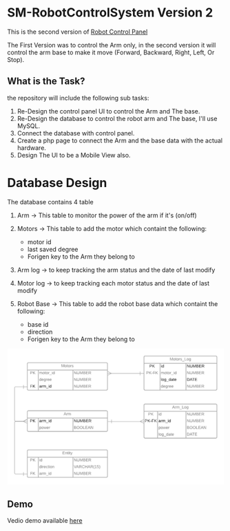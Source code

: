 # SM-RobotControlSystem Version 2
This is the second version of [Robot Control Panel](https://github.com/meshalAlbishi/SM-RobotControlSystem)

The First Version was to control the Arm only, in the second version it will control the arm base to make it move (Forward, Backward, Right, Left, Or Stop).


## What is the Task?
the repository will include the following sub tasks:

1. Re-Design the control panel UI to control the Arm and The base.
2. Re-Design the database to control the robot arm and The base, I'll use MySQL.
3. Connect the database with control panel.
4. Create a php page to connect the Arm and the base data with the actual hardware.
5. Design The UI to be a Mobile View also.


# Database Design
The database contains 4 table
1. Arm -> This table to monitor the power of the arm if it's (on/off)
2. Motors -> This table to add the motor which containt the following:
    - motor id
    - last saved degree
    - Forigen key to the Arm they belong to
    
3. Arm log -> to keep tracking the arm status and the date of last modify 
4. Motor log ->  to keep tracking each motor status and the date of last modify

5. Robot Base -> This table to add the robot base data which containt the following:
    - base id
    - direction
    - Forigen key to the Arm they belong to


![](https://github.com/meshalAlbishi/SM-RobotControlSystem-V2/blob/main/db_files/db%20structure.png)

## Demo
Vedio demo available [here](https://github.com/meshalAlbishi/SM-RobotControlSystem-V2/blob/main/localhost%20demo.mp4)
